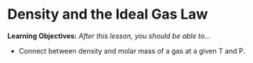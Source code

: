 # Density and the Ideal Gas Law


**Learning Objectives:** _After this lesson, you should be able to…_


* Connect between density and molar mass of a gas at a given T and P.
